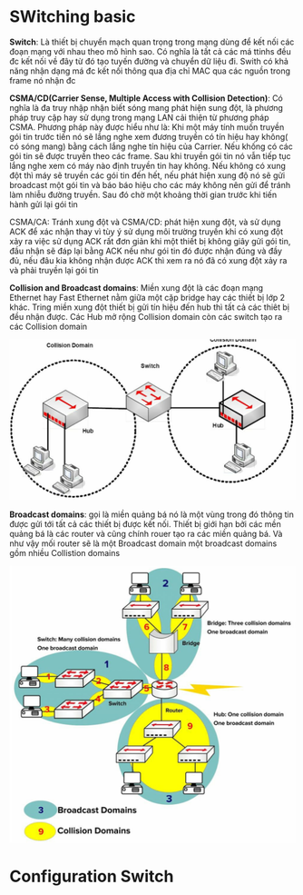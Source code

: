 # SWitching basic

**Switch**: Là thiết bị chuyển mạch quan trọng trong mạng dùng để kết nối các đoạn mạng với nhau theo mô hình sao. Có nghĩa là tất cả các má ttinhs đều đc kết nối về đây từ đó tạo tuyến đường và chuyển dữ liệu đi. Swith có khả năng nhận dạng má đc kết nối thông qua địa chỉ MAC qua các nguồn trong frame nó nhận đc

**CSMA/CD(Carrier Sense, Multiple Access with Collision Detection)**: Có nghĩa là đa truy nhập nhận biết sóng mang phát hiện sung đột, là phương pháp truy cập hay sử dụng trong mạng LAN cải thiện từ phương pháp CSMA. Phương pháp này được hiểu như là: Khi một máy tính muốn truyền gói tin trước tiến nó sẽ lắng nghe xem đương truyền có tín hiệu hay không( có sóng mang) bằng cách lắng nghe tín hiệu của Carrier. Nếu khống có các gói tin sẽ được truyền theo các frame. Sau khi truyền gói tin nó vẫn tiếp tục lắng nghe xem có máy nào định truyền tin hay không. Nếu không có xung đột thì máy sẽ truyền các gói tin đến hết, nếu phát hiện xung độ nó sẽ gửi broadcast một gói tin và báo báo hiệu cho các máy không nên gửi để tránh làm nhiễu đường truyền. Sau đó chờ một khoảng thời gian trước khi tiến hành gửi lại gói tin

CSMA/CA: Tránh xung đột và CSMA/CD: phát hiện xung đột, và sử dụng ACK để xác nhận thay vì tùy ý sử dụng môi trường truyền khi có xung đột xảy ra việc sử dụng ACK rất đơn giản khi một thiết bị không giây gửi gói tin, đầu nhận sẽ đáp lại bằng ACK nếu như gói tin đó được nhận đúng và đầy đủ, nếu đâu kia không nhận được ACK thì xem ra nó đã có xung đột xảy ra và phải truyền lại gói tin

**Collision and Broadcast domains**: Miền xung đột là các đoạn mạng Ethernet hay Fast Ethernet nằm giữa một cặp bridge hay các thiết bị lớp 2 khác. Tring miền xung đột thiết bị gửi tín hiệu đến hub thì tất cả các thiêt bị đều nhận được. Các Hub mở rộng Collision domain còn các switch tạo ra các Collision domain

![](https://github.com/daitq1998/Linux-basic/blob/master/CCNA/png/collision%20domain.png)

**Broadcast domains**: gọi là miền quảng bá nó là một vùng trong đó thông tin được gửi tới tất cả các thiết bị được kết nối. Thiết bị giới hạn bởi các mền quảng bá là các router và cũng chính rouer tạo ra các miền quảng bá. Và như vậy mối router sẽ là một Broadcast domain một broadcast domains gồm nhiều Collistion domains

![](https://github.com/daitq1998/Linux-basic/blob/master/CCNA/png/Collision%20and%20broadcast%20domain.png)

# Configuration Switch

